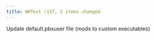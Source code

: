 ```yaml
---
title: WOTest r137, 2 items changed
---
```


Update default.pbxuser file (mods to custom executables)
